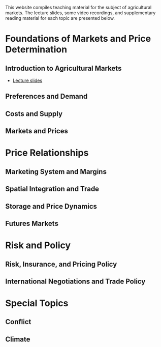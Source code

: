 This website compiles teaching material for the subject of agricultural markets. The lecture slides, some video recordings, and supplementary reading material for each topic are presented below.

# Foundations of Markets and Price Determination

## Introduction to Agricultural Markets
- [Lecture slides](https://davidubilava.com/agmarkets_slides/01-Intro.html)

## Preferences and Demand

## Costs and Supply

## Markets and Prices

# Price Relationships

## Marketing System and Margins

## Spatial Integration and Trade

## Storage and Price Dynamics

## Futures Markets

# Risk and Policy

## Risk, Insurance, and Pricing Policy

## International Negotiations and Trade Policy

# Special Topics

## Conflict

## Climate